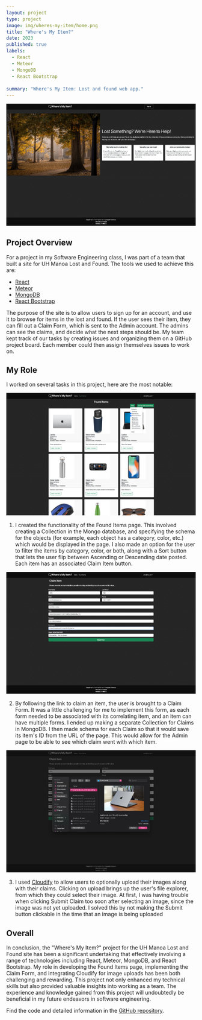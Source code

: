 ```yaml
---
layout: project
type: project
image: img/wheres-my-item/home.png
title: "Where's My Item?"
date: 2023
published: true
labels:
  - React
  - Meteor
  - MongoDB
  - React Bootstrap

summary: "Where's My Item: Lost and found web app."
---
```


<img class="img-fluid" src="../img/wheres-my-item/landing.png">

## Project Overview

For a project in my Software Engineering class, I was part of a team that built a site for UH Manoa Lost and Found. The tools we used to achieve this are:

- [React](https://react.dev/)
- [Meteor](https://guide.meteor.com/react)
- [MongoDB](https://www.mongodb.com/)
- [React Bootstrap](https://react-bootstrap.netlify.app/)

The purpose of the site is to allow users to sign up for an account, and use it to browse for items in the lost and found. If the user sees their item, they can fill out a Claim Form, which is sent to the Admin account. The admins can see the claims, and decide what the next steps should be. My team kept track of our tasks by creating issues and organizing them on a GitHub project board. Each member could then assign themselves issues to work on.

## My Role

I worked on several tasks in this project, here are the most notable: 

<img class="img-fluid" src="../img/wheres-my-item/founditems.png">

1. I created the functionality of the Found Items page. This involved creating a Collection in the Mongo database, and specifying the schema for the objects (for example, each object has a category, color, etc.) which would be displayed in the page. I also made an option for the user to filter the items by category, color, or both, along with a Sort button that lets the user flip between Ascending or Descending date posted. Each item has an associated Claim Item button.

<img class="img-fluid" src="../img/wheres-my-item/claimform.png">

2. By following the link to claim an item, the user is brought to a Claim Form. It was a little challenging for me to implement this form, as each form needed to be associated with its correlating item, and an item can have multiple forms. I ended up making a separate Collection for Claims in MongoDB. I then made schema for each Claim so that it would save its item's ID from the URL of the page. This would allow for the Admin page to be able to see which claim went with which item. 

<img class="img-fluid" src="../img/wheres-my-item/image.png">

3. I used [Cloudify](https://cloudify.co/) to allow users to optionally upload their images along with their claims. Clicking on upload brings up the user's file explorer, from which they could select their image. At first, I was having trouble when clicking Submit Claim too soon after selecting an image, since the image was not yet uploaded. I solved this by not making the Submit button clickable in the time that an image is being uploaded

## Overall 

In conclusion, the "Where's My Item?" project for the UH Manoa Lost and Found site has been a significant undertaking that effectively involving a range of technologies including React, Meteor, MongoDB, and React Bootstrap. My role in developing the Found Items page, implementing the Claim Form, and integrating Cloudify for image uploads has been both challenging and rewarding. This project not only enhanced my technical skills but also provided valuable insights into working as a team. The experience and knowledge gained from this project will undoubtedly be beneficial in my future endeavors in software engineering.

Find the code and detailed information in the [GitHub repository](https://wheres-my-item.github.io/).
